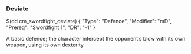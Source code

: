 ### Deviate

$(dd cm_swordfight_deviate)
{ "Type": "Defence",
	"Modifier": "mD",
	"Prereq": "Swordfight 1",
	"DR": "-1"
}

A basic defence; the character intercept the opponent’s blow with its own
weapon, using its own dexterity.

